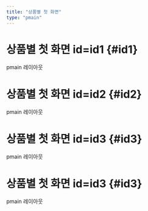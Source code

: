 ```yaml
---
title: "상품별 첫 화면"
type: "pmain"
---
```


# 상품별 첫 화면 id=id1 {#id1}

pmain 레이아웃

# 상품별 첫 화면 id=id2 {#id2}

pmain 레이아웃

# 상품별 첫 화면 id=id3 {#id3}

pmain 레이아웃

# 상품별 첫 화면 id=id3 {#id3}

pmain 레이아웃
